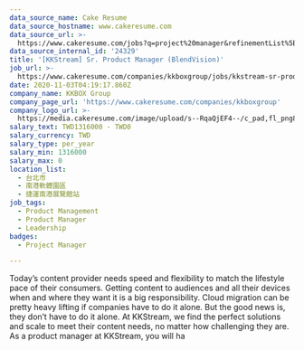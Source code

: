 ```yaml
---
data_source_name: Cake Resume
data_source_hostname: www.cakeresume.com
data_source_url: >-
  https://www.cakeresume.com/jobs?q=project%20manager&refinementList%5Blang_name%5D%5B0%5D=English&refinementList%5Bsalary_type%5D=per_year&range%5Bsalary_range%5D%5Bmin%5D=1000000&page=2
data_source_internal_id: '24329'
title: '[KKStream] Sr. Product Manager (BlendVision)'
job_url: >-
  https://www.cakeresume.com/companies/kkboxgroup/jobs/kkstream-sr-product-manager-video-streaming
date: 2020-11-03T04:19:17.860Z
company_name: KKBOX Group
company_page_url: 'https://www.cakeresume.com/companies/kkboxgroup'
company_logo_url: >-
  https://media.cakeresume.com/image/upload/s--RqaQjEF4--/c_pad,fl_png8,h_200,w_200/v1604375754/f9qlpok430hwd4k1zx95.png
salary_text: TWD1316000 - TWD0
salary_currency: TWD
salary_type: per_year
salary_min: 1316000
salary_max: 0
location_list:
  - 台北市
  - 南港軟體園區
  - 捷運南港展覽館站
job_tags:
  - Product Management
  - Product Manager
  - Leadership
badges:
  - Project Manager

---
```


Today’s content provider needs speed and flexibility to match the lifestyle pace of their consumers. Getting content to audiences and all their devices when and where they want it is a big responsibility. Cloud migration can be pretty heavy lifting if companies have to do it alone. But the good news is, they don’t have to do it alone. At KKStream, we find the perfect solutions and scale to meet their content needs, no matter how challenging they are. As a product manager at KKStream, you will ha